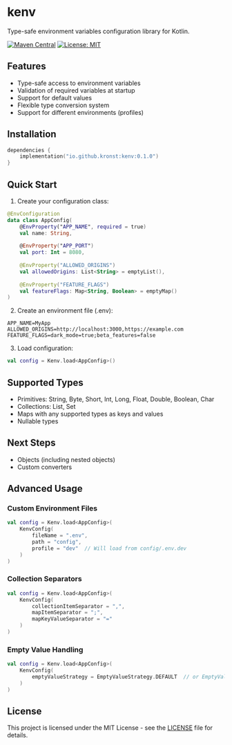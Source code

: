 # kenv

Type-safe environment variables configuration library for Kotlin.

[![Maven Central](https://img.shields.io/maven-central/v/io.github.kronst/kenv.svg)](https://central.sonatype.com/artifact/io.github.kronst/kenv)
[![License: MIT](https://img.shields.io/badge/License-MIT-yellow.svg)](https://opensource.org/licenses/MIT)

## Features

- Type-safe access to environment variables
- Validation of required variables at startup
- Support for default values
- Flexible type conversion system
- Support for different environments (profiles)

## Installation

```kotlin
dependencies {
    implementation("io.github.kronst:kenv:0.1.0")
}
```

## Quick Start

1. Create your configuration class:

```kotlin
@EnvConfiguration
data class AppConfig(
    @EnvProperty("APP_NAME", required = true)
    val name: String,
    
    @EnvProperty("APP_PORT")
    val port: Int = 8080,
    
    @EnvProperty("ALLOWED_ORIGINS")
    val allowedOrigins: List<String> = emptyList(),
    
    @EnvProperty("FEATURE_FLAGS")
    val featureFlags: Map<String, Boolean> = emptyMap()
)
```

2. Create an environment file (.env):

```properties
APP_NAME=MyApp
ALLOWED_ORIGINS=http://localhost:3000,https://example.com
FEATURE_FLAGS=dark_mode=true;beta_features=false
```

3. Load configuration:

```kotlin
val config = Kenv.load<AppConfig>()
```

## Supported Types

- Primitives: String, Byte, Short, Int, Long, Float, Double, Boolean, Char
- Collections: List, Set
- Maps with any supported types as keys and values
- Nullable types

## Next Steps

- Objects (including nested objects)
- Custom converters

## Advanced Usage

### Custom Environment Files

```kotlin
val config = Kenv.load<AppConfig>(
    KenvConfig(
        fileName = ".env",
        path = "config",
        profile = "dev"  // Will load from config/.env.dev
    )
)
```

### Collection Separators

```kotlin
val config = Kenv.load<AppConfig>(
    KenvConfig(
        collectionItemSeparator = ",",
        mapItemSeparator = ";",
        mapKeyValueSeparator = "="
    )
)
```

### Empty Value Handling

```kotlin
val config = Kenv.load<AppConfig>(
    KenvConfig(
        emptyValueStrategy = EmptyValueStrategy.DEFAULT  // or EmptyValueStrategy.NULL
    )
)
```

## License

This project is licensed under the MIT License - see the [LICENSE](LICENSE) file for details.
